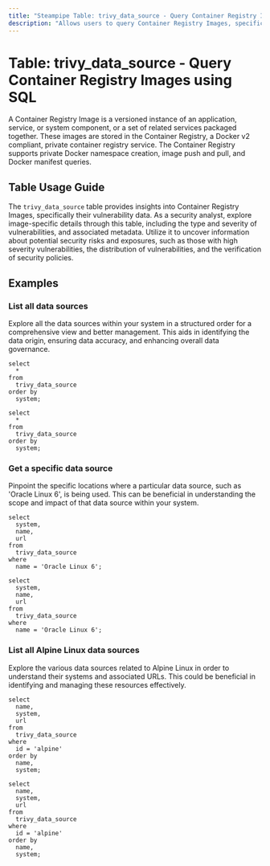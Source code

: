 ```yaml
---
title: "Steampipe Table: trivy_data_source - Query Container Registry Images using SQL"
description: "Allows users to query Container Registry Images, specifically the vulnerability data for each image, providing insights into potential security risks and exposures."
---
```


# Table: trivy_data_source - Query Container Registry Images using SQL

A Container Registry Image is a versioned instance of an application, service, or system component, or a set of related services packaged together. These images are stored in the Container Registry, a Docker v2 compliant, private container registry service. The Container Registry supports private Docker namespace creation, image push and pull, and Docker manifest queries.

## Table Usage Guide

The `trivy_data_source` table provides insights into Container Registry Images, specifically their vulnerability data. As a security analyst, explore image-specific details through this table, including the type and severity of vulnerabilities, and associated metadata. Utilize it to uncover information about potential security risks and exposures, such as those with high severity vulnerabilities, the distribution of vulnerabilities, and the verification of security policies.

## Examples

### List all data sources
Explore all the data sources within your system in a structured order for a comprehensive view and better management. This aids in identifying the data origin, ensuring data accuracy, and enhancing overall data governance.

```sql+postgres
select
  *
from
  trivy_data_source
order by
  system;
```

```sql+sqlite
select
  *
from
  trivy_data_source
order by
  system;
```

### Get a specific data source
Pinpoint the specific locations where a particular data source, such as 'Oracle Linux 6', is being used. This can be beneficial in understanding the scope and impact of that data source within your system.

```sql+postgres
select
  system,
  name,
  url
from
  trivy_data_source
where
  name = 'Oracle Linux 6';
```

```sql+sqlite
select
  system,
  name,
  url
from
  trivy_data_source
where
  name = 'Oracle Linux 6';
```

### List all Alpine Linux data sources
Explore the various data sources related to Alpine Linux in order to understand their systems and associated URLs. This could be beneficial in identifying and managing these resources effectively.

```sql+postgres
select
  name,
  system,
  url
from
  trivy_data_source
where
  id = 'alpine'
order by
  name,
  system;
```

```sql+sqlite
select
  name,
  system,
  url
from
  trivy_data_source
where
  id = 'alpine'
order by
  name,
  system;
```